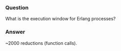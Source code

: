 ### Question
What is the execution window for Erlang processes?


### Answer
\~2000 reductions (function calls).


